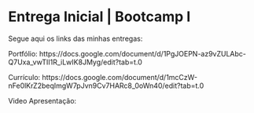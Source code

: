 <html lang="pt-BR">
<head>
  <meta charset="UTF-8">
  <meta name="viewport" content="width=device-width, initial-scale=1.0">
  <title>Meu Site</title>
</head>
<body>
  <h1>Entrega Inicial | Bootcamp I </h1>
  <p>Segue aqui os links das minhas entregas:</p>
    <p>Portfólio: https://docs.google.com/document/d/1PgJOEPN-az9vZULAbc-Q7Uxa_vwTII1R_iLwIK8JMyg/edit?tab=t.0 </p>
    <p>Currículo: https://docs.google.com/document/d/1mcCzW-nFe0lKrZ2beqImgW7pJvn9Cv7HARc8_0oWn40/edit?tab=t.0</p>
    <p>Video Apresentação: </p>
</body>
</html>
